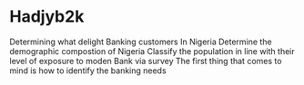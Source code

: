 # Hadjyb2k
Determining what delight Banking customers In Nigeria
Determine the demographic compostion of Nigeria
Classify the population in line with their level of exposure to moden Bank via survey
The first thing that comes to mind is how to identify the banking needs

